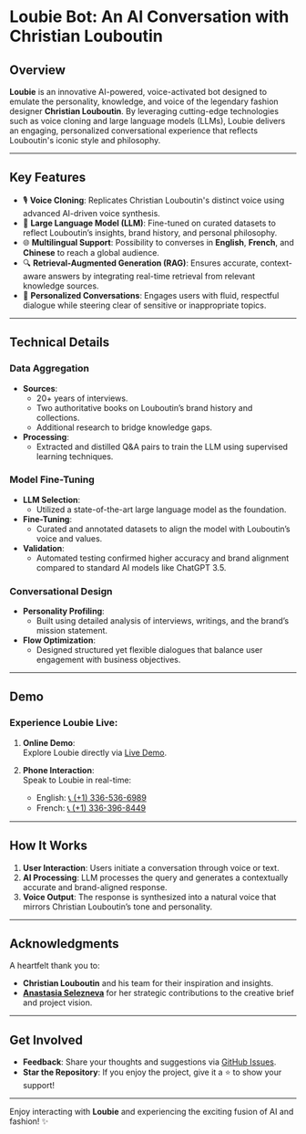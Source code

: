 # **Loubie Bot: An AI Conversation with Christian Louboutin**

## **Overview**

**Loubie** is an innovative AI-powered, voice-activated bot designed to emulate the personality, knowledge, and voice of the legendary fashion designer **Christian Louboutin**. By leveraging cutting-edge technologies such as voice cloning and large language models (LLMs), Loubie delivers an engaging, personalized conversational experience that reflects Louboutin's iconic style and philosophy.

---

## **Key Features**

- 🎙️ **Voice Cloning**: Replicates Christian Louboutin's distinct voice using advanced AI-driven voice synthesis.
- 🧠 **Large Language Model (LLM)**: Fine-tuned on curated datasets to reflect Louboutin’s insights, brand history, and personal philosophy.
- 🌐 **Multilingual Support**: Possibility to converses in **English**, **French**, and **Chinese** to reach a global audience.
- 🔍 **Retrieval-Augmented Generation (RAG)**: Ensures accurate, context-aware answers by integrating real-time retrieval from relevant knowledge sources.
- 💬 **Personalized Conversations**: Engages users with fluid, respectful dialogue while steering clear of sensitive or inappropriate topics.

---

## **Technical Details**

### **Data Aggregation**
- **Sources**:
  - 20+ years of interviews.
  - Two authoritative books on Louboutin’s brand history and collections.
  - Additional research to bridge knowledge gaps.
- **Processing**:
  - Extracted and distilled Q&A pairs to train the LLM using supervised learning techniques.

### **Model Fine-Tuning**
- **LLM Selection**:
  - Utilized a state-of-the-art large language model as the foundation.
- **Fine-Tuning**:
  - Curated and annotated datasets to align the model with Louboutin’s voice and values.
- **Validation**:
  - Automated testing confirmed higher accuracy and brand alignment compared to standard AI models like ChatGPT 3.5.

### **Conversational Design**
- **Personality Profiling**:
  - Built using detailed analysis of interviews, writings, and the brand’s mission statement.
- **Flow Optimization**:
  - Designed structured yet flexible dialogues that balance user engagement with business objectives.

---

## **Demo**

### **Experience Loubie Live**:
1. **Online Demo**:  
   Explore Loubie directly via [Live Demo](https://andrewkessinger.vercel.app/projects/loubie-bot).

2. **Phone Interaction**:  
   Speak to Loubie in real-time:
   - English: [📞 (+1) 336-536-6989](tel:+13365366989)
   - French: [📞 (+1) 336-396-8449](tel:+13363968449)

---

## **How It Works**

1. **User Interaction**: Users initiate a conversation through voice or text.
2. **AI Processing**: LLM processes the query and generates a contextually accurate and brand-aligned response.
3. **Voice Output**: The response is synthesized into a natural voice that mirrors Christian Louboutin’s tone and personality.

---

## **Acknowledgments**

A heartfelt thank you to:
- **Christian Louboutin** and his team for their inspiration and insights.
- **[Anastasia Selezneva](https://fr.linkedin.com/in/anastasia-selezneva-65a6092b)** for her strategic contributions to the creative brief and project vision.

---

## **Get Involved**

- **Feedback**: Share your thoughts and suggestions via [GitHub Issues](https://github.com/yourusername/loubie-bot/issues).
- **Star the Repository**: If you enjoy the project, give it a ⭐ to show your support!

---

Enjoy interacting with **Loubie** and experiencing the exciting fusion of AI and fashion! ✨
